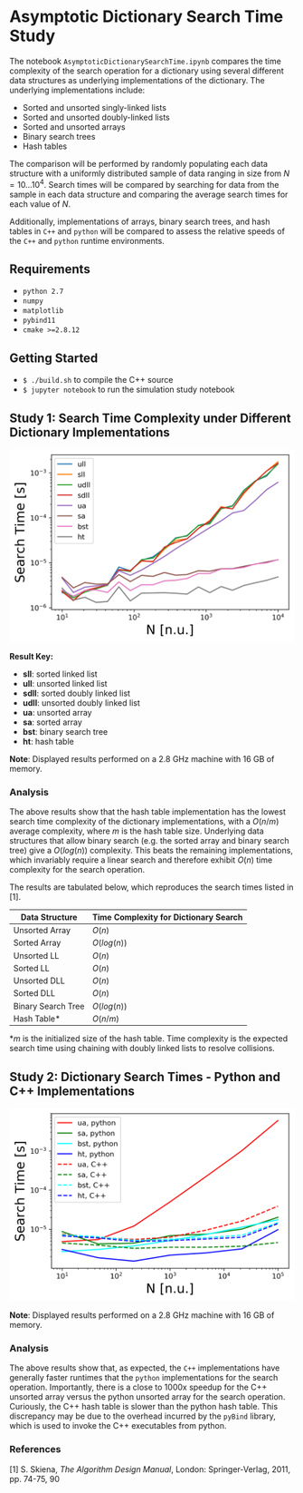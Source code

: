 
# Asymptotic Dictionary Search Time Study

The notebook `AsymptoticDictionarySearchTime.ipynb` compares the time complexity of the search operation for a dictionary using several different data structures as underlying implementations of the dictionary. The underlying implementations include:

 - Sorted and unsorted singly-linked lists
 - Sorted and unsorted doubly-linked lists
 - Sorted and unsorted arrays
 - Binary search trees
 - Hash tables

The comparison will be performed by randomly populating each data structure with a uniformly distributed sample of data ranging in size from $N=10 ... 10^{4}$. Search times will be compared by searching for data from the sample in each data structure and comparing the average search times for each value of $N$.

Additionally, implementations of arrays, binary search trees, and hash tables in `C++` and `python` will be compared to assess the relative speeds of the `C++` and `python` runtime environments.


## Requirements
 - `python 2.7`
 - `numpy`
 - `matplotlib`
 - `pybind11`
 - `cmake >=2.8.12`

## Getting Started

 - `$ ./build.sh` to compile the C++ source
 - `$ jupyter notebook` to run the simulation study notebook


## Study 1: Search Time Complexity under Different Dictionary Implementations

![png](output_4_1.png)

__Result Key:__

 - __sll__: sorted linked list
 - __ull__: unsorted linked list
 - __sdll__: sorted doubly linked list
 - __udll__: unsorted doubly linked list
 - __ua__: unsorted array
 - __sa__: sorted array
 - __bst__: binary search tree
 - __ht__: hash table

__Note__: Displayed results performed on a 2.8 GHz machine with 16 GB of memory.

### Analysis
The above results show that the hash table implementation has the lowest search time complexity of the dictionary implementations, with a $O(n/m)$ average complexity, where $m$ is the hash table size. Underlying data structures that allow binary search (e.g. the sorted array and binary search tree) give a $O(log(n))$ complexity. This beats the remaining implementations, which invariably require a linear search and therefore exhibit $O(n)$ time complexity for the search operation.

The results are tabulated below, which reproduces the search times listed in [1].


|Data Structure|  Time Complexity for Dictionary Search|
|---|---|
|Unsorted Array|             $O(n)$               |
|Sorted   Array|             $O(log(n))$          |
|Unsorted LL   |             $O(n)$               |
|Sorted   LL   |             $O(n)$               |
|Unsorted DLL  |             $O(n)$               |
|Sorted   DLL  |             $O(n)$               |
|Binary Search Tree|         $O(log(n))$          |
|Hash Table*    |             $O(n/m)$             |


*$m$ is the initialized size of the hash table. Time complexity is the expected search time using chaining with doubly linked lists to resolve collisions.

## Study 2: Dictionary Search Times  - Python and C++ Implementations

![png](output_8_1.png)

__Note__: Displayed results performed on a 2.8 GHz machine with 16 GB of memory.

### Analysis
The above results show that, as expected, the `C++` implementations have generally faster runtimes that the  `python` implementations for the search operation. Importantly, there is a close to 1000x speedup for the C++ unsorted array versus the python unsorted array for the search operation. Curiously, the C++ hash table is slower than the python hash table. This discrepancy may be due to the overhead incurred by the `pyBind` library, which is used to invoke the C++ executables from python.

### References

[1] S. Skiena, _The Algorithm Design Manual_, London: Springer-Verlag, 2011, pp. 74-75, 90

